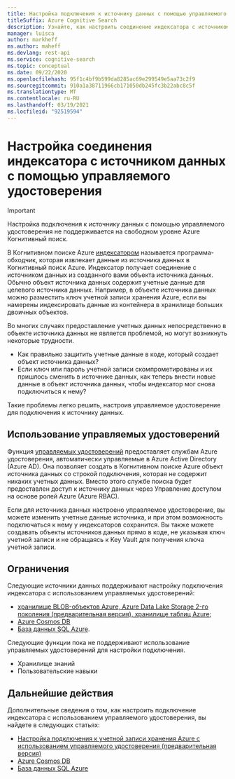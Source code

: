 ```yaml
---
title: Настройка подключения к источнику данных с помощью управляемого удостоверения
titleSuffix: Azure Cognitive Search
description: Узнайте, как настроить соединение индексатора с источником данных с помощью управляемого удостоверения.
manager: luisca
author: markheff
ms.author: maheff
ms.devlang: rest-api
ms.service: cognitive-search
ms.topic: conceptual
ms.date: 09/22/2020
ms.openlocfilehash: 95f1c4bf9b599da8285ac69e299549e5aa73c2f9
ms.sourcegitcommit: 910a1a38711966cb171050db245fc3b22abc8c5f
ms.translationtype: MT
ms.contentlocale: ru-RU
ms.lasthandoff: 03/19/2021
ms.locfileid: "92519594"
---
```

# <a name="set-up-an-indexer-connection-to-a-data-source-using-a-managed-identity"></a>Настройка соединения индексатора с источником данных с помощью управляемого удостоверения

> [!IMPORTANT] 
> Настройка подключения к источнику данных с помощью управляемого удостоверения не поддерживается на свободном уровне Azure Когнитивный поиск.

В Когнитивном поиске Azure [индексатором](search-indexer-overview.md) называется программа-обходчик, которая извлекает данные из источника данных в Когнитивный поиск Azure. Индексатор получает соединение с источником данных из созданного вами объекта источника данных. Обычно объект источника данных содержит учетные данные для целевого источника данных. Например, в объекте источника данных можно разместить ключ учетной записи хранения Azure, если вы намерены индексировать данные из контейнера в хранилище больших двоичных объектов.

Во многих случаях предоставление учетных данных непосредственно в объекте источника данных не является проблемой, но могут возникнуть некоторые трудности.
* Как правильно защитить учетные данные в коде, который создает объект источника данных?
* Если ключ или пароль учетной записи скомпрометированы и их пришлось сменить в источнике данных, как теперь внести новые данные в объект источника данных, чтобы индексатор мог снова подключиться к нему?

Такие проблемы легко решить, настроив управляемое удостоверение для подключения к источнику данных.

## <a name="using-managed-identities"></a>Использование управляемых удостоверений

Функция [управляемых удостоверений](../active-directory/managed-identities-azure-resources/overview.md) предоставляет службам Azure удостоверения, автоматически управляемые в Azure Active Directory (Azure AD). Она позволяет создать в Когнитивном поиске Azure объект источника данных со строкой подключения, которая не содержит никаких учетных данных. Вместо этого службе поиска будет предоставлен доступ к источнику данных через Управление доступом на основе ролей Azure (Azure RBAC).

Если для источника данных настроено управляемое удостоверение, вы можете изменить учетные данные источника, и при этом возможность подключаться к нему у индексаторов сохранится. Вы также можете создавать объекты источников данных прямо в коде, не указывая ключ учетной записи и не обращаясь к Key Vault для получения ключа учетной записи.

## <a name="limitations"></a>Ограничения

Следующие источники данных поддерживают настройку подключения индексатора с использованием управляемых удостоверений: 

* [хранилище BLOB-объектов Azure, Azure Data Lake Storage 2-го поколения (предварительная версия), хранилище таблиц Azure](search-howto-managed-identities-storage.md);
* [Azure Cosmos DB](search-howto-managed-identities-cosmos-db.md)
* [База данных SQL Azure](search-howto-managed-identities-sql.md).

Следующие функции пока не поддерживают использование управляемых удостоверений для настройки подключения.
* Хранилище знаний
* Пользовательские навыки
 
## <a name="next-steps"></a>Дальнейшие действия

Дополнительные сведения о том, как настроить подключение индексатора с использованием управляемого удостоверения, вы найдете в следующих статьях:

* [Настройка подключения к учетной записи хранения Azure с использованием управляемого удостоверения (предварительная версия)](search-howto-managed-identities-storage.md)
* [Azure Cosmos DB](search-howto-managed-identities-cosmos-db.md)
* [База данных SQL Azure](search-howto-managed-identities-sql.md)